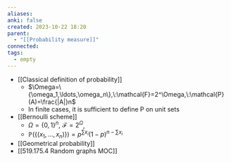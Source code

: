 ```yaml
---
aliases: 
anki: false
created: 2023-10-22 18:20
parent:
  - "[[Probability measure]]"
connected: 
tags:
  - empty
---
```

- [[Classical definition of probability]] 
	- $\Omega=\{\omega_1,\ldots,\omega_n\},\:\mathcal{F}=2^\Omega,\:\mathcal{P}(A)=\frac{|A|}n$
	- In finite cases, it is sufficient to define P on unit sets
- [[Bernoulli scheme]]
	- $\Omega=\{0,1\}^n,\:\mathcal{F}=2^\Omega$,
	- $\mathbb{P}(\{(x_1,\ldots,x_n)\})=p^{\sum x_i}(1-p)^{n-\sum x_i}$
- [[Geometrical probability]]
- [[519.175.4 Random graphs MOC]]















